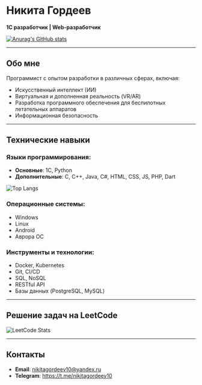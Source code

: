 # Никита Гордеев
**1С разработчик | Web-разработчик**  

[![Anurag's GitHub stats](https://github-readme-stats.vercel.app/api?username=nikitagordeev10&show_icons=true&theme=radical)](https://github.com/nikitagordeev10)

---

## Обо мне
Программист с опытом разработки в различных сферах, включая:
- Искусственный интеллект (ИИ)
- Виртуальная и дополненная реальность (VR/AR)
- Разработка программного обеспечения для беспилотных летательных аппаратов
- Информационная безопасность

---

## Технические навыки

### Языки программирования:
- **Основные**: 1С, Python  
- **Дополнительные**: C, C++, Java, C#, HTML, CSS, JS, PHP, Dart

![Top Langs](https://github-readme-stats.vercel.app/api/top-langs/?username=nikitagordeev10&langs_count=8)

### Операционные системы:
- Windows
- Linux
- Android
- Аврора ОС

### Инструменты и технологии:
- Docker, Kubernetes
- Git, CI/CD
- SQL, NoSQL
- RESTful API
- Базы данных (PostgreSQL, MySQL)

---

## Решение задач на LeetCode

![LeetCode Stats](https://leetcode.card.workers.dev/nikitagordeev10?theme=auto&font=baloo&extension=null)

---

## Контакты
- **Email**: nikitagordeev10@yandex.ru
- **Telegram**: https://t.me/nikitagordeev10
